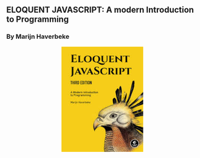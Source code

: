 ## ELOQUENT JAVASCRIPT: A modern Introduction to Programming
### By Marijn Haverbeke

<p align="center">
<img src="images/logo.jpg"  width="215" height="278' alt="logo">
</p>
